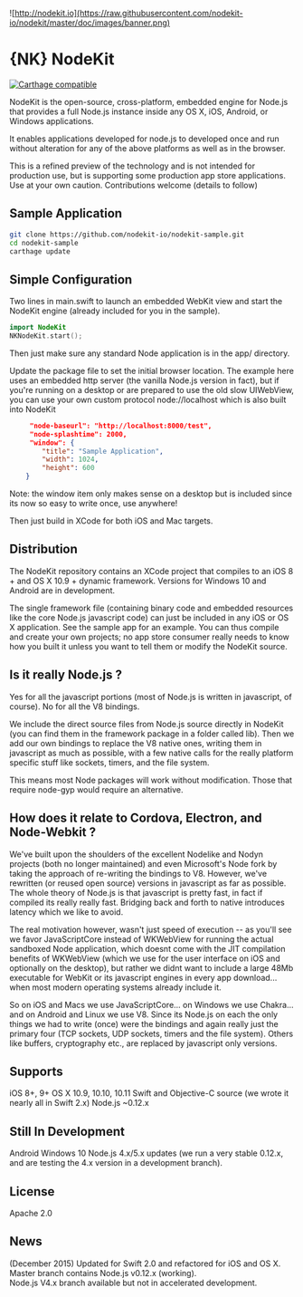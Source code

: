 ![http://nodekit.io](https://raw.githubusercontent.com/nodekit-io/nodekit/master/doc/images/banner.png)

# {NK} NodeKit

[![Carthage compatible](https://img.shields.io/badge/Carthage-compatible-4BC51D.svg?style=flat)](https://github.com/Carthage/Carthage)

NodeKit is the open-source, cross-platform, embedded engine for Node.js that provides a full Node.js instance inside any OS X, iOS, Android, or Windows applications.

It enables applications developed for node.js to developed once and run without alteration for any of the above platforms as well as in the browser.

This is a refined preview of the technology and is not intended for production use, but is supporting some production app store applications.  Use at your own caution.  Contributions welcome (details to follow)


## Sample Application

``` bash
git clone https://github.com/nodekit-io/nodekit-sample.git
cd nodekit-sample
carthage update
```

## Simple Configuration

Two lines in main.swift to launch an embedded WebKit view and start the NodeKit engine (already included for you in the sample).   

``` swift
import NodeKit
NKNodeKit.start();
```

Then just make sure any standard Node application is in the app/ directory.

Update the package file to set the initial browser location.  The example here uses an embedded http server (the vanilla Node.js version in fact), but if you're running on a desktop or are prepared to use the old slow UIWebView, you can use your own custom protocol node://localhost  which is also built into NodeKit

``` json
     "node-baseurl": "http://localhost:8000/test",
     "node-splashtime": 2000,
     "window": {
        "title": "Sample Application",
        "width": 1024,
        "height": 600
    }
```

Note: the window item only makes sense on a desktop but is included since its now so easy to write once, use anywhere!

Then just build in XCode for both iOS and Mac targets.
   

## Distribution

The NodeKit repository contains an XCode project that compiles to an iOS 8 + and OS X 10.9 + dynamic framework.  Versions for Windows 10 and Android are in development.

The single framework file (containing binary code and embedded resources like the core Node.js javascript code) can just be included in any iOS or OS X application.    See the sample app for an example.   You can thus compile and create your own projects;  no app store consumer really needs to know how you built it unless you want to tell them or modify the NodeKit source. 

## Is it really Node.js ?

Yes for all the javascript portions (most of Node.js is written in javascript, of course).  No for all the V8 bindings.  

We include the direct source files from Node.js source directly in NodeKit (you can find them in the framework package in a folder called lib).  Then we add our own bindings to replace the V8 native ones, writing them in javascript as much as possible, with a few native calls for the really platform specific stuff like sockets, timers, and the file system.

This means most Node packages will work without modification.  Those that require node-gyp would require an alternative. 

## How does it relate to Cordova, Electron, and Node-Webkit ? 

We've built upon the shoulders of the excellent Nodelike and Nodyn projects (both no longer maintained) and even Microsoft's Node fork  by taking the approach of re-writing the bindings to V8.  However, we've rewritten (or reused open source) versions in javascript as far as possible.  The whole theory of Node.js is that javascript is pretty fast, in fact if compiled its really really fast.  Bridging back and forth to native introduces latency which we like to avoid.

The real motivation however, wasn't just speed of execution -- as you'll see we favor JavaScriptCore instead of WKWebView for running the actual sandboxed Node application, which doesnt come with the JIT compilation benefits of WKWebView (which we use for the user interface on iOS and optionally on the desktop), but rather we didnt want to include a large 48Mb executable for WebKit or its javascript engines in every app download... when most modern operating systems already include it.

So on iOS and Macs we use JavaScriptCore... on Windows we use Chakra... and on Android and Linux we use V8.   Since its Node.js on each the only things we had to write (once) were the bindings and again really just the primary four (TCP sockets, UDP sockets, timers and the file system).  Others like buffers, cryptography etc., are replaced by javascript only versions.

## Supports

iOS 8+, 9+
OS X 10.9, 10.10, 10.11
Swift and Objective-C source (we wrote it nearly all in Swift 2.x)
Node.js ~0.12.x

## Still In Development

Android
Windows 10
Node.js 4.x/5.x updates (we run a very stable 0.12.x, and are testing the 4.x version in a development branch).

## License

Apache 2.0


## News

(December 2015) Updated for Swift 2.0 and refactored for iOS and OS X.
Master branch contains Node.js v0.12.x (working).   
Node.js V4.x branch available but not in accelerated development.


